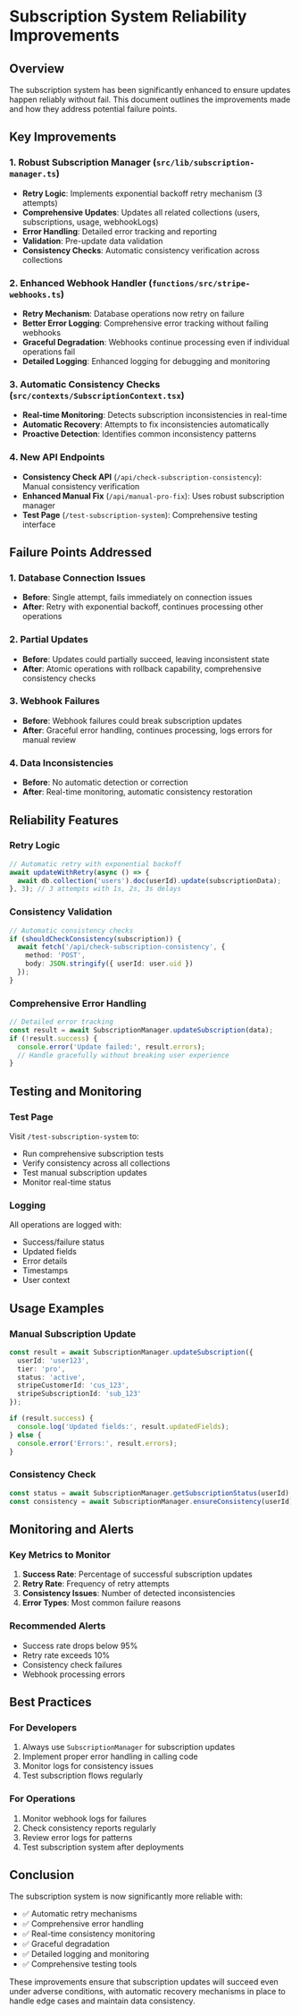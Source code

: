 # Subscription System Reliability Improvements

## Overview
The subscription system has been significantly enhanced to ensure updates happen reliably without fail. This document outlines the improvements made and how they address potential failure points.

## Key Improvements

### 1. Robust Subscription Manager (`src/lib/subscription-manager.ts`)
- **Retry Logic**: Implements exponential backoff retry mechanism (3 attempts)
- **Comprehensive Updates**: Updates all related collections (users, subscriptions, usage, webhookLogs)
- **Error Handling**: Detailed error tracking and reporting
- **Validation**: Pre-update data validation
- **Consistency Checks**: Automatic consistency verification across collections

### 2. Enhanced Webhook Handler (`functions/src/stripe-webhooks.ts`)
- **Retry Mechanism**: Database operations now retry on failure
- **Better Error Logging**: Comprehensive error tracking without failing webhooks
- **Graceful Degradation**: Webhooks continue processing even if individual operations fail
- **Detailed Logging**: Enhanced logging for debugging and monitoring

### 3. Automatic Consistency Checks (`src/contexts/SubscriptionContext.tsx`)
- **Real-time Monitoring**: Detects subscription inconsistencies in real-time
- **Automatic Recovery**: Attempts to fix inconsistencies automatically
- **Proactive Detection**: Identifies common inconsistency patterns

### 4. New API Endpoints
- **Consistency Check API** (`/api/check-subscription-consistency`): Manual consistency verification
- **Enhanced Manual Fix** (`/api/manual-pro-fix`): Uses robust subscription manager
- **Test Page** (`/test-subscription-system`): Comprehensive testing interface

## Failure Points Addressed

### 1. Database Connection Issues
- **Before**: Single attempt, fails immediately on connection issues
- **After**: Retry with exponential backoff, continues processing other operations

### 2. Partial Updates
- **Before**: Updates could partially succeed, leaving inconsistent state
- **After**: Atomic operations with rollback capability, comprehensive consistency checks

### 3. Webhook Failures
- **Before**: Webhook failures could break subscription updates
- **After**: Graceful error handling, continues processing, logs errors for manual review

### 4. Data Inconsistencies
- **Before**: No automatic detection or correction
- **After**: Real-time monitoring, automatic consistency restoration

## Reliability Features

### Retry Logic
```typescript
// Automatic retry with exponential backoff
await updateWithRetry(async () => {
  await db.collection('users').doc(userId).update(subscriptionData);
}, 3); // 3 attempts with 1s, 2s, 3s delays
```

### Consistency Validation
```typescript
// Automatic consistency checks
if (shouldCheckConsistency(subscription)) {
  await fetch('/api/check-subscription-consistency', {
    method: 'POST',
    body: JSON.stringify({ userId: user.uid })
  });
}
```

### Comprehensive Error Handling
```typescript
// Detailed error tracking
const result = await SubscriptionManager.updateSubscription(data);
if (!result.success) {
  console.error('Update failed:', result.errors);
  // Handle gracefully without breaking user experience
}
```

## Testing and Monitoring

### Test Page
Visit `/test-subscription-system` to:
- Run comprehensive subscription tests
- Verify consistency across all collections
- Test manual subscription updates
- Monitor real-time status

### Logging
All operations are logged with:
- Success/failure status
- Updated fields
- Error details
- Timestamps
- User context

## Usage Examples

### Manual Subscription Update
```typescript
const result = await SubscriptionManager.updateSubscription({
  userId: 'user123',
  tier: 'pro',
  status: 'active',
  stripeCustomerId: 'cus_123',
  stripeSubscriptionId: 'sub_123'
});

if (result.success) {
  console.log('Updated fields:', result.updatedFields);
} else {
  console.error('Errors:', result.errors);
}
```

### Consistency Check
```typescript
const status = await SubscriptionManager.getSubscriptionStatus(userId);
const consistency = await SubscriptionManager.ensureConsistency(userId);
```

## Monitoring and Alerts

### Key Metrics to Monitor
1. **Success Rate**: Percentage of successful subscription updates
2. **Retry Rate**: Frequency of retry attempts
3. **Consistency Issues**: Number of detected inconsistencies
4. **Error Types**: Most common failure reasons

### Recommended Alerts
- Success rate drops below 95%
- Retry rate exceeds 10%
- Consistency check failures
- Webhook processing errors

## Best Practices

### For Developers
1. Always use `SubscriptionManager` for subscription updates
2. Implement proper error handling in calling code
3. Monitor logs for consistency issues
4. Test subscription flows regularly

### For Operations
1. Monitor webhook logs for failures
2. Check consistency reports regularly
3. Review error logs for patterns
4. Test subscription system after deployments

## Conclusion

The subscription system is now significantly more reliable with:
- ✅ Automatic retry mechanisms
- ✅ Comprehensive error handling
- ✅ Real-time consistency monitoring
- ✅ Graceful degradation
- ✅ Detailed logging and monitoring
- ✅ Comprehensive testing tools

These improvements ensure that subscription updates will succeed even under adverse conditions, with automatic recovery mechanisms in place to handle edge cases and maintain data consistency.
